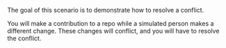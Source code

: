 
The goal of this scenario is to demonstrate how to resolve a conflict.

You will make a contribution to a repo while a simulated person makes a
different change.  These changes will conflict, and you will have to
resolve the conflict.
